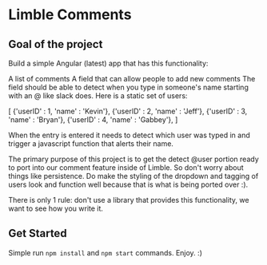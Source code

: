 # Limble Comments

## Goal of the project
Build a simple Angular (latest) app that has this functionality:

A list of comments
A field that can allow people to add new comments
The field should be able to detect when you type in someone's name starting with an @ like slack does. Here is a static set of users:

[
               {'userID' : 1, 'name' : 'Kevin'},
               {'userID' : 2, 'name' : 'Jeff'},
               {'userID' : 3, 'name' : 'Bryan'},
               {'userID' : 4, 'name' : 'Gabbey'},
 ]

When the entry is entered it needs to detect which user was typed in and trigger a javascript function that alerts their name.

The primary purpose of this project is to get the detect @user portion ready to port into our comment feature inside of Limble.  So don't worry about things like persistence.  Do make the styling of the dropdown and tagging of users look and function well because that is what is being ported over :).

There is only 1 rule: don't use a library that provides this functionality, we want to see how you write it.

## Get Started
Simple run `npm install` and `npm start` commands. Enjoy. :)